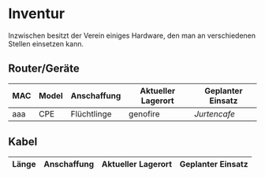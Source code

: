 # Inventur
Inzwischen besitzt der Verein einiges Hardware, den man an verschiedenen Stellen einsetzen kann.

## Router/Geräte
| MAC | Model | Anschaffung | Aktueller Lagerort | Geplanter Einsatz |
|---|---|---|---|---|
| aaa | CPE | Flüchtlinge | genofire | _Jurtencafe_ |


## Kabel
| Länge | Anschaffung | Aktueller Lagerort | Geplanter Einsatz |
|---|---|---|---|